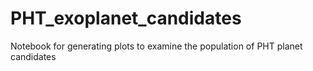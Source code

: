 # PHT_exoplanet_candidates
Notebook for generating plots to examine the population of PHT planet candidates
